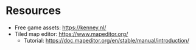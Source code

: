 # Resources

* Free game assets: https://kenney.nl/
* Tiled map editor: https://www.mapeditor.org/
    * Tutorial: https://doc.mapeditor.org/en/stable/manual/introduction/


